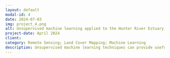 ```yaml
---
layout: default
modal-id: 4
date: 2024-07-03
img: project_4.png
alt: Unsupervised machine learning applied to the Hunter River Estuary, NSW
project-date: April 2024
client: 
category: Remote Sensing; Land Cover Mapping; Machine Learning
description: Unsupervised machine learning techniques can provide useful information about the land cover classes in a study area. Kmeans clustering was applied to a Blue Mountains, NSW, suburb to produce this image which was subsequently used to guide the development of land cover classes for this change detection study.
---
```

